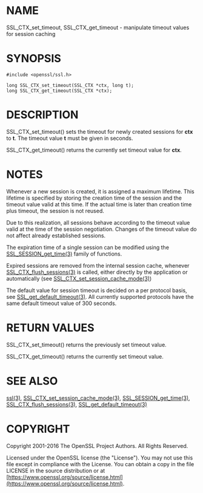 # NAME

SSL\_CTX\_set\_timeout, SSL\_CTX\_get\_timeout - manipulate timeout values for session caching

# SYNOPSIS

    #include <openssl/ssl.h>

    long SSL_CTX_set_timeout(SSL_CTX *ctx, long t);
    long SSL_CTX_get_timeout(SSL_CTX *ctx);

# DESCRIPTION

SSL\_CTX\_set\_timeout() sets the timeout for newly created sessions for
**ctx** to **t**. The timeout value **t** must be given in seconds.

SSL\_CTX\_get\_timeout() returns the currently set timeout value for **ctx**.

# NOTES

Whenever a new session is created, it is assigned a maximum lifetime. This
lifetime is specified by storing the creation time of the session and the
timeout value valid at this time. If the actual time is later than creation
time plus timeout, the session is not reused.

Due to this realization, all sessions behave according to the timeout value
valid at the time of the session negotiation. Changes of the timeout value
do not affect already established sessions.

The expiration time of a single session can be modified using the
[SSL\_SESSION\_get\_time(3)](http://man.he.net/man3/SSL_SESSION_get_time) family of functions.

Expired sessions are removed from the internal session cache, whenever
[SSL\_CTX\_flush\_sessions(3)](http://man.he.net/man3/SSL_CTX_flush_sessions) is called, either
directly by the application or automatically (see
[SSL\_CTX\_set\_session\_cache\_mode(3)](http://man.he.net/man3/SSL_CTX_set_session_cache_mode))

The default value for session timeout is decided on a per protocol
basis, see [SSL\_get\_default\_timeout(3)](http://man.he.net/man3/SSL_get_default_timeout).
All currently supported protocols have the same default timeout value
of 300 seconds.

# RETURN VALUES

SSL\_CTX\_set\_timeout() returns the previously set timeout value.

SSL\_CTX\_get\_timeout() returns the currently set timeout value.

# SEE ALSO

[ssl(3)](http://man.he.net/man3/ssl),
[SSL\_CTX\_set\_session\_cache\_mode(3)](http://man.he.net/man3/SSL_CTX_set_session_cache_mode),
[SSL\_SESSION\_get\_time(3)](http://man.he.net/man3/SSL_SESSION_get_time),
[SSL\_CTX\_flush\_sessions(3)](http://man.he.net/man3/SSL_CTX_flush_sessions),
[SSL\_get\_default\_timeout(3)](http://man.he.net/man3/SSL_get_default_timeout)

# COPYRIGHT

Copyright 2001-2016 The OpenSSL Project Authors. All Rights Reserved.

Licensed under the OpenSSL license (the "License").  You may not use
this file except in compliance with the License.  You can obtain a copy
in the file LICENSE in the source distribution or at
[https://www.openssl.org/source/license.html](https://www.openssl.org/source/license.html).
